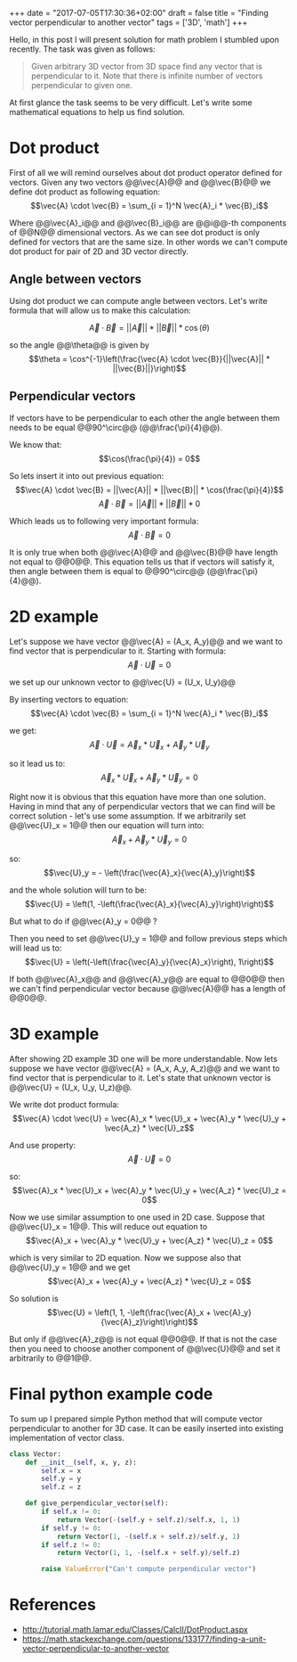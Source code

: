 +++
date = "2017-07-05T17:30:36+02:00"
draft = false
title = "Finding vector perpendicular to another vector"
tags = ['3D', 'math']
+++

Hello, in this post I will present solution for math problem I stumbled upon
recently. The task was given as follows:

> Given arbitrary 3D vector from 3D space find any vector that is perpendicular to
> it. Note that there is infinite number of vectors perpendicular to given one.

At first glance the task seems to be very difficult. Let's write some
mathematical equations to help us find solution.

# Dot product
First of all we will remind ourselves about dot product operator defined for
vectors. Given any two vectors @@\vec{A}@@ and @@\vec{B}@@ we define dot product
as following equation:
$$\vec{A} \cdot \vec{B} = \sum_{i = 1}^N \vec{A}_i * \vec{B}_i$$

Where @@\vec{A}_i@@ and @@\vec{B}_i@@ are @@i@@-th components of @@N@@ dimensional
vectors. As we can see dot product is only defined for vectors that are the same
size. In other words we can't compute dot product for pair of 2D and 3D vector directly.

## Angle between vectors
Using dot product we can compute angle between vectors. Let's write formula
that will allow us to make this calculation:

$$\vec{A} \cdot \vec{B} = ||\vec{A}|| * ||\vec{B}|| * \cos(\theta)$$

so the angle @@\theta@@ is given by
$$\theta = \cos^{-1}\left(\frac{\vec{A} \cdot \vec{B}}{||\vec{A}|| * ||\vec{B}||}\right)$$

## Perpendicular vectors
If vectors have to be perpendicular to each other the angle between them needs to be equal
@@90^\circ@@ (@@\frac{\pi}{4}@@).

We know that:
$$\cos(\frac{\pi}{4}) = 0$$

So lets insert it into out previous equation:
$$\vec{A} \cdot \vec{B} = ||\vec{A}|| * ||\vec{B}|| * \cos(\frac{\pi}{4})$$
$$\vec{A} \cdot \vec{B} = ||\vec{A}|| * ||\vec{B}|| * 0$$

Which leads us to following very important formula:
$$\vec{A} \cdot \vec{B} = 0$$

It is only true when both @@\vec{A}@@ and @@\vec{B}@@ have length not equal
to @@0@@. This equation tells us that if vectors will satisfy it,
then angle between them is equal to @@90^\circ@@ (@@\frac{\pi}{4}@@).

# 2D example
Let's suppose we have vector @@\vec{A} = (A_x, A_y)@@ and we want to find vector that is
perpendicular to it. Starting with formula:
$$\vec{A} \cdot \vec{U} = 0$$

we set up our unknown vector to @@\vec{U} = (U_x, U_y)@@

By inserting vectors to equation:
$$\vec{A} \cdot \vec{B} = \sum_{i = 1}^N \vec{A}_i * \vec{B}_i$$

we get:
$$\vec{A} \cdot \vec{U} = \vec{A}_x * \vec{U}_x + \vec{A}_y * \vec{U}_y$$

so it lead us to:
$$\vec{A}_x * \vec{U}_x + \vec{A}_y * \vec{U}_y = 0$$

Right now it is obvious that this equation have more than one solution. Having in mind that any
of perpendicular vectors that we can find will be correct solution - let's use some assumption. If we
arbitrarily set @@\vec{U}_x = 1@@ then our equation will turn into:
$$\vec{A}_x + \vec{A}_y * \vec{U}_y = 0$$

so:
$$\vec{U}_y = - \left(\frac{\vec{A}_x}{\vec{A}_y}\right)$$

and the whole solution will turn to be:
$$\vec{U} = \left(1, -\left(\frac{\vec{A}_x}{\vec{A}_y}\right)\right)$$

But what to do if @@\vec{A}_y = 0@@ ?

Then you need to set @@\vec{U}_y = 1@@ and follow previous steps which will lead us to:
$$\vec{U} = \left(-\left(\frac{\vec{A}_y}{\vec{A}_x}\right), 1\right)$$

If both @@\vec{A}_x@@ and @@\vec{A}_y@@ are equal to @@0@@ then we can't find perpendicular vector
because @@\vec{A}@@ has a length of @@0@@.

# 3D example
After showing 2D example 3D one will be more understandable. Now lets suppose we have vector
@@\vec{A} = (A_x, A_y, A_z)@@ and we want to find vector that is perpendicular to it.
Let's state that unknown vector is @@\vec{U} = (U_x, U_y, U_z)@@.

We write dot product formula:
$$\vec{A} \cdot \vec{U} = \vec{A}_x * \vec{U}_x + \vec{A}_y * \vec{U}_y + \vec{A_z} * \vec{U}_z$$

And use property:
$$\vec{A} \cdot \vec{U} = 0$$

so:
$$\vec{A}_x * \vec{U}_x + \vec{A}_y * \vec{U}_y + \vec{A_z} * \vec{U}_z = 0$$

Now we use similar assumption to one used in 2D case. Suppose that @@\vec{U}_x = 1@@. This will
reduce out equation to
$$\vec{A}_x + \vec{A}_y * \vec{U}_y + \vec{A_z} * \vec{U}_z = 0$$

which is very similar to 2D equation. Now we suppose also that @@\vec{U}_y = 1@@ and we get
$$\vec{A}_x + \vec{A}_y + \vec{A_z} * \vec{U}_z = 0$$

So solution is
$$\vec{U} = \left(1, 1, -\left(\frac{\vec{A}_x +
            \vec{A}_y}{\vec{A}_z}\right)\right)$$

But only if @@\vec{A}_z@@ is not equal @@0@@. If that is not the case then you need to choose
another component of @@\vec{U}@@ and set it arbitrarily to @@1@@.

# Final python example code
To sum up I prepared simple Python method that will compute vector perpendicular to another for 3D
case. It can be easily inserted into existing implementation of vector class.

~~~python
class Vector:
    def __init__(self, x, y, z):
        self.x = x
        self.y = y
        self.z = z

    def give_perpendicular_vector(self):
        if self.x != 0:
            return Vector(-(self.y + self.z)/self.x, 1, 1)
        if self.y != 0:
            return Vector(1, -(self.x + self.z)/self.y, 1)
        if self.z != 0:
            return Vector(1, 1, -(self.x + self.y)/self.z)

        raise ValueError("Can't compute perpendicular vector")
~~~


# References
- http://tutorial.math.lamar.edu/Classes/CalcII/DotProduct.aspx
- https://math.stackexchange.com/questions/133177/finding-a-unit-vector-perpendicular-to-another-vector
